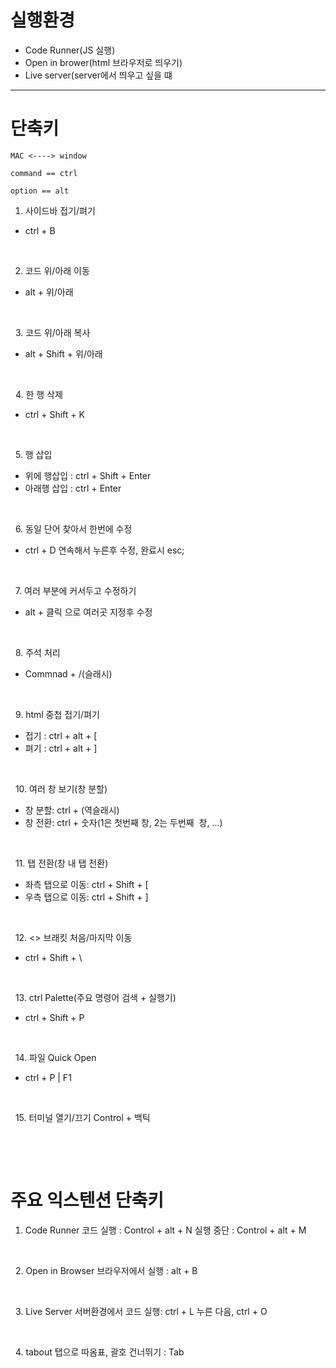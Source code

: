 # 실행환경

- Code Runner(JS 실행)
- Open in brower(html 브라우저로 띄우기)
- Live server(server에서 띄우고 싶을 떄

<hr>

# 단축키

```
MAC <----> window

command == ctrl

option == alt

```

1. 사이드바 접기/펴기
- ctrl + B
 
<br>

2. 코드 위/아래 이동
- alt + 위/아래

<br>

 
3. 코드 위/아래 복사
- alt + Shift + 위/아래

<br>

 
4. 한 행 삭제
- ctrl + Shift + K

<br>

 
5. 행 삽입
- 위에 행삽입 : ctrl + Shift + Enter
- 아래행 삽입 : ctrl + Enter

<br>

 
6. 동일 단어 찾아서 한번에 수정
- ctrl + D 연속해서 누른후 수정, 완료시 esc;

<br>

 
7. 여러 부분에 커서두고 수정하기
- alt + 클릭 으로 여러곳 지정후 수정

<br>

 
8. 주석 처리
- Commnad + /(슬래시)

<br>

 
9. html 중첩 접기/펴기
- 접기 : ctrl + alt + [
- 펴기 : ctrl + alt + ]

<br>

 
10. 여러 창 보기(창 분할)
- 창 분할: ctrl + \(역슬래시)
- 창 전환: ctrl + 숫자(1은 첫번째 창, 2는 두번째  창, ...)

<br>

 
11. 탭 전환(창 내 탭 전환)
- 좌측 탭으로 이동: ctrl + Shift + [
- 우측 탭으로 이동: ctrl + Shift + ]

<br>

 
12. <> 브래킷 처음/마지막 이동
- ctrl + Shift + \

<br>

 
13. ctrl Palette(주요 명령어 검색 + 실행기)
- ctrl + Shift + P

<br>

 
14. 파일 Quick Open
- ctrl + P | F1

<br>

 
15. 터미널 열기/끄기
Control + 백틱

<br>

 
# 주요 익스텐션 단축키
1. Code Runner
코드 실행 : Control + alt + N
실행 중단 : Control + alt + M

<br>

 
2. Open in Browser
브라우저에서 실행 : alt + B

<br>

 
3. Live Server
서버환경에서 코드 실행: ctrl + L 누른 다음, ctrl + O

<br>

 
4. tabout
탭으로 따옴표, 괄호 건너뛰기 : Tab

